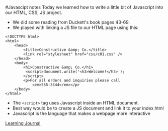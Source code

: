#Javascipt notes
Today we learned how to write a little bit of Javascript into our HTML, CSS, JS project. 
- We did some reading from Duckett's book pages 43-69.
- We played with linking a JS file to our HTML page using this:
```
<!DOCTYPE html>
<html>
    <head>
        <title>Constructive &amp; Co.</title>
        <link rel="stylesheet" href="css/c01.css" />
    </head>
    <body>
        <h1>Constructive &amp; Co.</h1>
         <script>document.write('<h3>Welcome!</h3>');
        </script> 
        <p>For all orders and inquiries please call
            <em>555-3344</em></p>
    </body>
</html>
```
- The ```<script>``` tag uses Javascript inside an HTML document.
- Best way would be to create a JS document and link it to your index.html
- Javascript is the language that makes a webpage more interactive

[Learning Journal](https://github.com/ben-hill33/learning-journal)

